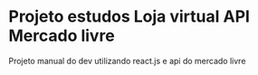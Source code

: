 # Projeto estudos Loja virtual API Mercado livre
Projeto manual do dev utilizando react.js e api do mercado livre
